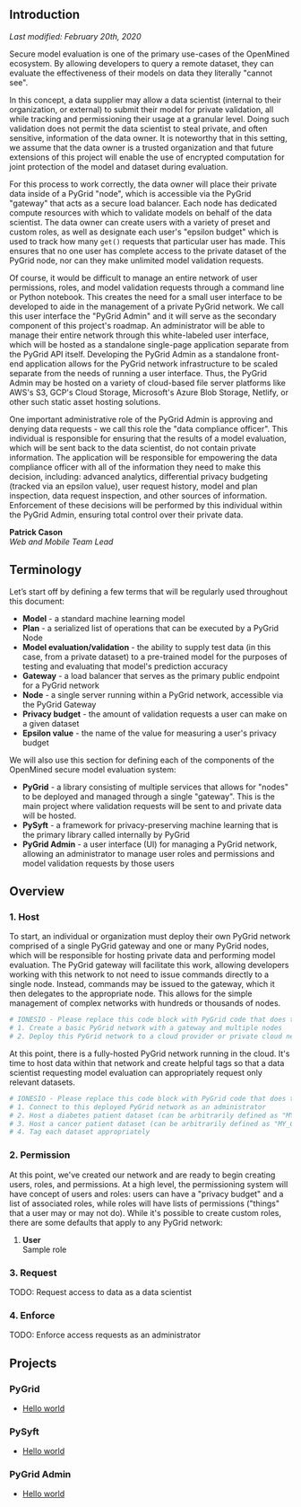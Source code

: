 ## Introduction

_Last modified: February 20th, 2020_

Secure model evaluation is one of the primary use-cases of the OpenMined ecosystem. By allowing developers to query a remote dataset, they can evaluate the effectiveness of their models on data they literally "cannot see".

In this concept, a data supplier may allow a data scientist (internal to their organization, or external) to submit their model for private validation, all while tracking and permissioning their usage at a granular level. Doing such validation does not permit the data scientist to steal private, and often sensitive, information of the data owner. It is noteworthy that in this setting, we assume that the data owner is a trusted organization and that future extensions of this project will enable the use of encrypted computation for joint protection of the model and dataset during evaluation.

For this process to work correctly, the data owner will place their private data inside of a PyGrid "node", which is accessible via the PyGrid "gateway" that acts as a secure load balancer. Each node has dedicated compute resources with which to validate models on behalf of the data scientist. The data owner can create users with a variety of preset and custom roles, as well as designate each user's "epsilon budget" which is used to track how many `get()` requests that particular user has made. This ensures that no one user has complete access to the private dataset of the PyGrid node, nor can they make unlimited model validation requests.

Of course, it would be difficult to manage an entire network of user permissions, roles, and model validation requests through a command line or Python notebook. This creates the need for a small user interface to be developed to aide in the management of a private PyGrid network. We call this user interface the "PyGrid Admin" and it will serve as the secondary component of this project's roadmap. An administrator will be able to manage their entire network through this white-labeled user interface, which will be hosted as a standalone single-page application separate from the PyGrid API itself. Developing the PyGrid Admin as a standalone front-end application allows for the PyGrid network infrastructure to be scaled separate from the needs of running a user interface. Thus, the PyGrid Admin may be hosted on a variety of cloud-based file server platforms like AWS's S3, GCP's Cloud Storage, Microsoft's Azure Blob Storage, Netlify, or other such static asset hosting solutions.

One important administrative role of the PyGrid Admin is approving and denying data requests - we call this role the "data compliance officer". This individual is responsible for ensuring that the results of a model evaluation, which will be sent back to the data scientist, do not contain private information. The application will be responsible for empowering the data compliance officer with all of the information they need to make this decision, including: advanced analytics, differential privacy budgeting (tracked via an epsilon value), user request history, model and plan inspection, data request inspection, and other sources of information. Enforcement of these decisions will be performed by this individual within the PyGrid Admin, ensuring total control over their private data.

**Patrick Cason<br />**
_Web and Mobile Team Lead_

## Terminology

Let’s start off by defining a few terms that will be regularly used throughout this document:

- **Model** - a standard machine learning model
- **Plan** - a serialized list of operations that can be executed by a PyGrid Node
- **Model evaluation/validation** - the ability to supply test data (in this case, from a private dataset) to a pre-trained model for the purposes of testing and evaluating that model's prediction accuracy
- **Gateway** - a load balancer that serves as the primary public endpoint for a PyGrid network
- **Node** - a single server running within a PyGrid network, accessible via the PyGrid Gateway
- **Privacy budget** - the amount of validation requests a user can make on a given dataset
- **Epsilon value** - the name of the value for measuring a user's privacy budget

We will also use this section for defining each of the components of the OpenMined secure model evaluation system:

- **PyGrid** - a library consisting of multiple services that allows for "nodes" to be deployed and managed through a single "gateway". This is the main project where validation requests will be sent to and private data will be hosted.
- **PySyft** - a framework for privacy-preserving machine learning that is the primary library called internally by PyGrid
- **PyGrid Admin** - a user interface (UI) for managing a PyGrid network, allowing an administrator to manage user roles and permissions and model validation requests by those users

## Overview

### 1. Host

To start, an individual or organization must deploy their own PyGrid network comprised of a single PyGrid gateway and one or many PyGrid nodes, which will be responsible for hosting private data and performing model evaluation. The PyGrid gateway will facilitate this work, allowing developers working with this network to not need to issue commands directly to a single node. Instead, commands may be issued to the gateway, which it then delegates to the appropriate node. This allows for the simple management of complex networks with hundreds or thousands of nodes.

```python
# IONESIO - Please replace this code block with PyGrid code that does the following:
# 1. Create a basic PyGrid network with a gateway and multiple nodes
# 2. Deploy this PyGrid network to a cloud provider or private cloud network
```

At this point, there is a fully-hosted PyGrid network running in the cloud. It's time to host data within that network and create helpful tags so that a data scientist requesting model evaluation can appropriately request only relevant datasets.

```python
# IONESIO - Please replace this code block with PyGrid code that does the following:
# 1. Connect to this deployed PyGrid network as an administrator
# 2. Host a diabetes patient dataset (can be arbitrarily defined as "MY_DIABETES_PATIENT_DATASET")
# 3. Host a cancer patient dataset (can be arbitrarily defined as "MY_CANCER_PATIENT_DATASET")
# 4. Tag each dataset appropriately
```

### 2. Permission

At this point, we've created our network and are ready to begin creating users, roles, and permissions. At a high level, the permissioning system will have concept of users and roles: users can have a "privacy budget" and a list of associated roles, while roles will have lists of permissions ("things" that a user may or may not do). While it's possible to create custom roles, there are some defaults that apply to any PyGrid network:

1. **User**<br />
   Sample role

### 3. Request

TODO: Request access to data as a data scientist

### 4. Enforce

TODO: Enforce access requests as an administrator

## Projects

### PyGrid

- [Hello world](https://google.com)

### PySyft

- [Hello world](https://google.com)

### PyGrid Admin

- [Hello world](https://google.com)

